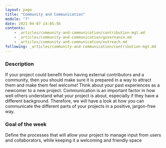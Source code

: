```yaml
---
layout: page
title: "Community and Communication"
module: "7"
date: 2021-04-07 14:05:56
contents:
    - _articles/community-and-communication/contribution-mgt.md
    - _articles/community-and-communication/governance.md
    - _articles/community-and-communication/outreach.md
following: _articles/community-and-communication/contribution-mgt.md
---
```

### Description
If your project could benefit from having external contributors and a community, then you should make sure it is prepared in a way to attract them and make them feel welcome! Think about your past experiences as a newcomer to a new project. Communication is an important factor in how well others understand what your project is about, especially if they have a different background. Therefore, we will have a look at how you can communicate the different parts of your projects in a positive, jargon-free way.

### Goal of the week
Define the processes that will allow your project to manage input from users and collaborators, while keeping it a welcoming and friendly space

